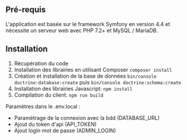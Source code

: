 ## Pré-requis

L'application est basée sur le framework Symfony en version 4.4 et nécessite un serveur web avec PHP 7.2+ et MySQL / MariaDB.

## Installation

1. Récupération du code
2. Installation des librairies en utilisant Composer `composer install`
3. Création et installation de la base de données `bin/console doctrine:database:create` puis `bin/console doctrine:schema:create`
4. Installation des librairies Javascript: `npm install`
5. Compilation du client: `npm run build`

Paramètres dans le .env.local :

- Paramètrage de la connexion avec la bdd (DATABASE_URL)
- Ajout du token d'api (API_TOKEN)
- Ajout login mot de passe (ADMIN_LOGIN)
